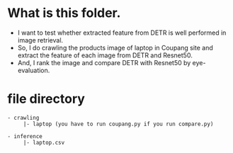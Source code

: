 # What is this folder.

- I want to test whether extracted feature from DETR is well performed in image retrieval.
- So, I do crawling the products image of laptop in Coupang site and extract the feature of each image from DETR and Resnet50.
- And, I rank the image and compare DETR with Resnet50 by eye-evaluation.

# file directory

```
- crawling  
     |- laptop (you have to run coupang.py if you run compare.py)

- inference  
     |- laptop.csv
```
  

